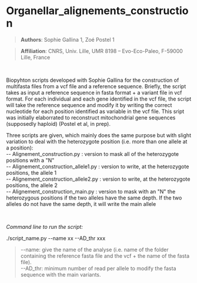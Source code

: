 # Organellar_alignements_construction

>**Authors**: Sophie Gallina 1, Zoé Postel 1 <br />

>**Affiliation**: CNRS, Univ. Lille, UMR 8198 – Evo-Eco-Paleo, F-59000 Lille, France <br />

&nbsp;

Biopyhton scripts developed with Sophie Gallina for the construction of multifasta files from a vcf file and a reference sequence. Briefly, the script takes as input a reference sequence in fasta format + a variant file in vcf format. For each individual and each gene identified in the vcf file, the script will take the reference sequence and modify it by writing the correct nucleotide for each position identified as variable in the vcf file. This sript was initially elaborrated to reconstruct mitochondrial gene sequences (supposedly haploid) (Postel et al, in prep). 

Three scripts are given, which mainly does the same purpose but with slight variation to deal with the heterozygote position (i.e. more than one allele at a position): <br />
-- Alignement_construction.py : version to mask all of the heterozygote positions with a "N" <br />
-- Alignement_construction_allele1.py : version to write, at the heterozygote positions, the allele 1 <br />
-- Alignement_construction_allele2.py : version to write, at the heterozygote positions, the allele 2 <br />
-- Alignement_construction_main.py : version to mask with an "N" the heterozygous positions if the two alleles have the same depth. If the two alleles do not have the same depth, it will write the main allele <br />

&nbsp;

_Command line to run the script:_

./script_name.py --name xx  --AD_thr xxx

> --name: give the name of the analyse (i.e. name of the folder containing the reference fasta file and the vcf + the name of the fasta file).  <br />
> --AD_thr: minimum number of read per allele to modify the fasta sequence with the main variants. 


